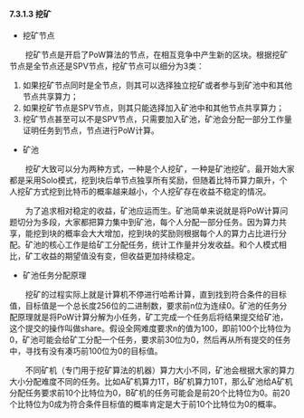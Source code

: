 #### 7.3.1.3 挖矿
* 挖矿节点

&emsp;&emsp;挖矿节点是开启了PoW算法的节点，在相互竞争中产生新的区块。根据挖矿节点是全节点还是SPV节点，挖矿节点可以细分为3类：
1. 如果挖矿节点同时是全节点，则其可以选择独立挖矿或者参与到矿池中和其他节点共享算力；
2. 如果挖矿节点是SPV节点，则其只能选择加入矿池中和其他节点共享算力；
3. 挖矿节点甚至可以不是SPV节点，只需要加入矿池，矿池会分配一部分工作量证明任务到节点，节点进行PoW计算。

* 矿池

&emsp;&emsp;挖矿大致可以分为两种方式，一种是个人挖矿，一种是矿池挖矿。最开始大家都是采用Solo模式，挖到块后单节点独享所有奖励，但随着比特币算力飙升，个人挖矿方式挖到比特币的概率越来越小，个人挖矿存在收益不稳定的情况。

&emsp;&emsp;为了追求相对稳定的收益，矿池应运而生。矿池简单来说就是将PoW计算问题切分为多段，大家都把算力集中到矿池，每个人分配一部分任务。因为算力共享，能挖到块的概率会大大增加，挖到块的奖励则根据每个人的算力占比进行分配。矿池的核心工作是给矿工分配任务，统计工作量并分发收益。和个人模式相比，矿工收益的期望值没有变，但收益更加持续稳定。
* 矿池任务分配原理

&emsp;&emsp;挖矿的过程实际上就是计算机不停进行哈希计算，直到找到符合条件的目标值，目标值是一个总长度256位的二进制数，要求前n位为连续0。矿池的任务分配原理就是将PoW计算分解为小任务，矿工完成一个任务后将结果提交给矿池，这个提交的操作叫做share。假设全网难度要求n的值为100，即前100个比特位为0，矿池可能会给矿工分配一个任务，要求前30位为0，然后再从所有提交的任务中，寻找有没有凑巧前100位为0的目标值。

&emsp;&emsp;不同矿机（专门用于挖矿算法的机器）算力大小不同，矿池会根据大家的算力大小分配难度不同的任务。比如A矿机算力1T，B矿机算力10T，那么矿池给A矿机分配任务要求前10个比特位为0，B矿机的任务可能会是前20个比特位为0。前20个比特位为0成为符合条件目标值的概率肯定是大于前10个比特位为0的概率。

